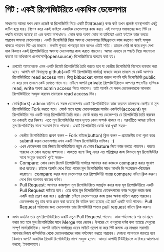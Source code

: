 # গিট : একই রিপোজিটরিতে একাধিক ডেভেলপার

সাধারণত আমরা যখন কোন প্রজেক্ট বা রিপোজিটরি নিয়ে একটি টিমে(team) কাজ করি তখন প্রজেক্ট ব্যবস্থাপনাটা একটু জটিল হয়ে যায়। বিশেষ করে একই ফাইলে একাধিক ডেভেলপার কাজ করা। এই সমস্যার সমাধানের জন্য গিট যে পদ্ধতি ব্যবহার করেছে তা এক কথায় অসাধারণ। কোন কাজ অথবা কোড না হারিয়েই একই ফাইলে কাজ করতে পারবেন অসংখ্য ডেভেলপার। একটি রিপোজিটরি নিয়ে অসংখ্য ডেভেলপার বিচ্ছিন্নভাবে কাজ করলেও সবাই সংযুক্ত থাকতে পারবেন গিট এর মাধ্যমে। কথাটা শুনতে খাপছাড়া মনে হলেও এটাই সত্যি। তাহলে দেরি না করে চলুন দেখা যাক কিভাবে একই রিপোজিটরিতে অসংখ্য ডেভেলপার কাজ করতে পারবেন। আমরা এখানে যে পদ্ধতি নিয়ে আলোচনা করবো তা অধিকাংশ ওপেনসোর্স(opensource) রিপোজিটরিতে ব্যবহার করা হয়। 
   *  প্রথমেই আমাদেরকে এমন একটি রিমোট রিপোজিটরি তৈরি করতে হবে যা কেন্দ্রীয় রিপোজিটরি হিসেবে ব্যবহার করা হবে। আপনি যদি বিনামূল্যে github(একটি গিট রিপোজিটরি সার্ভার) ব্যবহার করেন তাহলে যে কেউ আপনার রিপোজিটরিতে read access পাবে। কিন্তু bitbucket ব্যবহার করলে আপনি যদি রিপোজিটরি public না করে দেন তাহলে কেউ দেখতে পাবে না। চাইলে আপনি private রিপোজিটরিতেও আপনার পছন্দনীয় ব্যক্তিকে read, write অথবা admin access দিতে পারবেন। তাই আপনি যে সকল ডেভেলপারকে আপনার রিপোজিটরিতে সংযুক্ত করবেন তাদেরকে read access দিন। 
   * ফোর্ক(fork): admin ব্যতিত যে সকল ডেভেলপার একই রিপোজিটরিতে কাজ করবেন তাদেরকে কেন্দ্রীয় বা মূল রিপোজিটরিতে Fork করতে হবে। ফোর্ক মানে হচ্ছে ডেভেলপারের সার্ভার একাউন্টে(account) মূল রিপোজিটরির মত একটি স্বতন্ত্র রিপোজিটরি তৈরি করা। ফোর্ক করার পর ডেভেলপার যে রিপোজিটরি তৈরি করবেন তা একান্তই তার নিজস্ব। এতে মূল রিপোজিটরির সাথে দৃশ্যত কোন সম্পর্ক থাকবে না। পরবর্তীতে আমরা চাইলে মূল রিপোজিটরির সাথে সংযোগ দিতে পারবো। একটি রিপোজিটরি ফোর্ক করা খুবই সহজ-

      - কেন্দ্রীয় রিপোজিটরিতে প্রবেশ করুন – Fork বাটনে(button) ক্লিক করুন – প্রয়োজনীয় তথ্য পূরণ করে submit করুন ডেভেলপার এখন একটি নিজস্ব রিপোজিটরির মালিক। :) 
      - এখন ডেভেলপার তার নিজস্ব রিপোজিটরিতে নতুন যে কোন feature নিয়ে কাজ করতে পারবেন। করতে পারবেন যে কোন ধরনের সম্পাদনা। কাজতো হলো কিন্তু এবার এত পরিশ্রমের কাজ কিভাবে মূল রিপোজিটরির সাথে সংযুক্ত করবো? খুবই সহজ– 
      - Compare: কোন কোন রিমোট রিপোজিটরি সার্ভারে আপনার করা কাজকে compare করার সুযোগ রাখা হয়েছে। চাইলে আপনি দেখে নিতে পারেন মূল রিপোজিটরির সাথে আপনি কি সংযোজন-বিয়োজন করেছেন। compare করার জন্য ডেভেলপার তার রিপোজিটরি পাতায় compare বাটনে ক্লিক করুন। দেখে নিন আপনার কাজের বর্ণনা। 
       - Pull Request: আপনার কাজগুলো মূল রিপোজিটরিতে অন্তর্ভুক্ত করার জন্য মূল রিপোজিটরিতে একটি Pull Request পাঠাতে হবে। এতে করে মূল রিপোজিটরিতে ডেভেলপারের কাজ সংযুক্ত করার জন্য একটি বার্তা প্রেরণ করা হবে। admin চাইলে ডেভেলপারের কাজ গ্রহন অথবা বাতিল করতে পারবেন। ডেভেলপার শুধু তার কাজ গ্রহন করা হয়েছে কি বাতিল করা হয়েছে এই মর্মে একটি বার্তা পাবেন। Pull Request পাঠানোর জন্য ডেভেলপার তার রিপোজিটরি পাতায় pull request বাটনে ক্লিক করুন।

   * এখন এডমিন তার মূল রিপোজিটরিতে একটি নতুন Pull Request পাবেন। কাজ পর্যবেক্ষণের পর তা গ্রহন করার মত হলে মূল রিপোজিটরির সাথে Merge করে নেবেন। উপরের যে ধাপগুলো বর্ণনা করা হয়েছে সেগুলো সম্পূর্ণ সার্ভারভিত্তিক। আপনি চাইলে সার্ভারের ওয়েব সাইটে প্রবেশ না করে গিট কমান্ড এর মাধ্যমে সরাসরি আপনার নিজস্ব কম্পিউটার থেকে ডেভেলপারদের কাজ পর্যবেক্ষণ করতে পারবেন। সেজন্য আপনাকে জানতে হবে কিভাবে আপনি একাধিক রিমোট রিপোজিটরির সাথে সংযুক্ত হবেন। আমরা আগামী টিউটরিয়ালে এ বিষয়ে আলোচনা করবো, ইনশাআল্লাহ।
